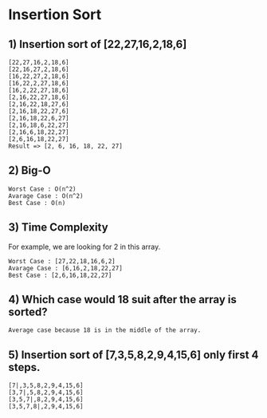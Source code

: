 # Insertion Sort

## 1) Insertion sort of [22,27,16,2,18,6]

```
[22,27,16,2,18,6]
[22,16,27,2,18,6]
[16,22,27,2,18,6]  
[16,22,2,27,18,6]  
[16,2,22,27,18,6] 
[2,16,22,27,18,6] 
[2,16,22,18,27,6] 
[2,16,18,22,27,6] 
[2,16,18,22,6,27] 
[2,16,18,6,22,27] 
[2,16,6,18,22,27]
[2,6,16,18,22,27]
Result => [2, 6, 16, 18, 22, 27]
```
## 2) Big-O 
```
Worst Case : O(n^2)
Avarage Case : O(n^2)
Best Case : O(n)
```   
## 3) Time Complexity 

For example, we are looking for 2 in this array. 
```
Worst Case : [27,22,18,16,6,2]
Avarage Case : [6,16,2,18,22,27]
Best Case : [2,6,16,18,22,27]
```
## 4) Which case would 18 suit after the array is sorted? 
```
Average case because 18 is in the middle of the array.
```
## 5) Insertion sort of [7,3,5,8,2,9,4,15,6] only first 4 steps.
```
[7|,3,5,8,2,9,4,15,6]
[3,7|,5,8,2,9,4,15,6]
[3,5,7|,8,2,9,4,15,6]
[3,5,7,8|,2,9,4,15,6]
```    
